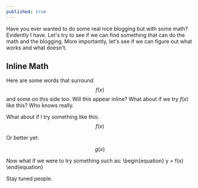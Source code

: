```yaml
---
published: true
---
```

Have you ever wanted to do some real nice blogging but with some math? Evidently I have. Let's try to see if we can find something that can do the math and the blogging. More importantly, let's see if we can figure out what works and what doesn't.

## Inline Math

Here are some words that surround $$f(x)$$ and some on this side too. Will this appear inline? What about if we try $f(x)$ like this? Who knows really.

What about if I try something like this:
$$f(x)$$

Or better yet:

$$g(x)$$

Now what if we were to try something such as:
\begin{equation}
	y = f(x)
\end{equation}

Stay tuned people.
